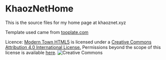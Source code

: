 # KhaozNetHome
This is the source files for my home page at khaoznet.xyz

Template used came from [tooplate.com](http://www.tooplate.com/view/2077-modern-town)

Licence: 
[Modern Town HTML5](http://www.tooplate.com/view/2077-modern-town) is licensed under a [Creative Commons Attribution 4.0 International License.](http://creativecommons.org/licenses/by/4.0/) 
Permissions beyond the scope of this license is available [here](http://www.tooplate.com/contact). 
![Creative Commons](https://licensebuttons.net/l/by/4.0/88x31.png "Logo Title Text 1")
